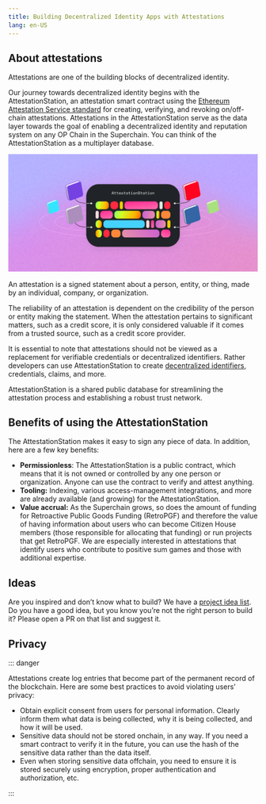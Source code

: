 ```yaml
---
title: Building Decentralized Identity Apps with Attestations 
lang: en-US
---
```


## About attestations

Attestations are one of the building blocks of decentralized identity.

Our journey towards decentralized identity begins with the AttestationStation, an attestation smart contract using the [Ethereum Attestation Service standard](https://optimism-goerli.easscan.org/) for creating, verifying, and revoking on/off-chain attestations. Attestations in the AttestationStation serve as the data layer towards the goal of enabling a decentralized identity and reputation system on any OP Chain in the Superchain. You can think of the AttestationStation as a multiplayer database. 

![Logo](../../assets/docs/identity/atst-logo.png)

An attestation is a signed statement about a person, entity, or thing, made by an individual, company, or organization.

The reliability of an attestation is dependent on the credibility of the person or entity making the statement. When the attestation pertains to significant matters, such as a credit score, it is only considered valuable if it comes from a trusted source, such as a credit score provider.

It is essential to note that attestations should not be viewed as a replacement for verifiable credentials or decentralized identifiers. Rather developers can use AttestationStation to create [decentralized identifiers](https://www.w3.org/TR/did-core/), credentials, claims, and more.

AttestationStation is a shared public database for streamlining the attestation process and establishing a robust trust network.


## Benefits of using the AttestationStation

The AttestationStation makes it easy to sign any piece of data. In addition, here are a few key benefits:

- **Permissionless**: The AttestationStation is a public contract, which means that it is not owned or controlled by any one person or organization. 
  Anyone can use the contract to verify and attest anything.
- **Tooling:** Indexing, various access-management integrations, and more are already available (and growing) for the AttestationStation.
- **Value accrual:** As the Superchain grows, so does the amount of funding for Retroactive Public Goods Funding (RetroPGF) and therefore the value of having information about users who can become Citizen House members (those responsible for allocating that funding) or run projects that get RetroPGF. 
  We are especially interested in attestations that identify users who contribute to positive sum games and those with additional expertise.

## Ideas

Are you inspired and don’t know what to build? 
We have a [project idea list](https://optimism.io/ideas). 
Do you have a good idea, but you know you’re not the right person to build it? Please open a PR on that list and suggest it.



## Privacy


::: danger <nbsp />


Attestations create log entries that become part of the permanent record of the blockchain. 
Here are some best practices to avoid violating users’ privacy:

- Obtain explicit consent from users for personal information. 
  Clearly inform them what data is being collected, why it is being collected, and how it will be used.
- Sensitive data should not be stored onchain, in any way. 
  If you need a smart contract to verify it in the future, you can use the hash of the sensitive data rather than the data itself.
- Even when storing sensitive data offchain, you need to ensure it is stored securely using encryption, proper authentication and authorization, etc.

:::
